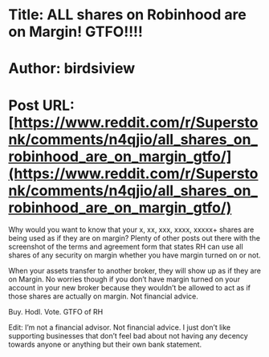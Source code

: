 # Title: ALL shares on Robinhood are on Margin! GTFO!!!!
# Author: birdsiview
# Post URL: [https://www.reddit.com/r/Superstonk/comments/n4qjio/all_shares_on_robinhood_are_on_margin_gtfo/](https://www.reddit.com/r/Superstonk/comments/n4qjio/all_shares_on_robinhood_are_on_margin_gtfo/)


Why would you want to know that your x, xx, xxx, xxxx, xxxxx+ shares are being used as if they are on margin? Plenty of other posts out there with the screenshot of the terms and agreement form that states RH can use all shares of any security on margin whether you have margin turned on or not.

When your assets transfer to another broker, they will show up as if they are on Margin. No worries though if you don’t have margin turned on your account in your new broker because they wouldn’t be allowed to act as if those shares are actually on margin. Not financial advice.

Buy. Hodl. Vote. GTFO of RH

Edit: I’m not a financial advisor. Not financial advice. I just don’t like supporting businesses that don’t feel bad about not having any decency towards anyone or anything but their own bank statement.